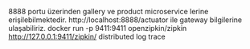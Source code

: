 8888 portu üzerinden gallery ve product microservice lerine erişilebilmektedir.
http://localhost:8888/actuator ile gateway bilgilerine ulaşabiliriz.
docker run -p 9411:9411 openzipkin/zipkin
http://127.0.0.1:9411/zipkin/ distributed log trace